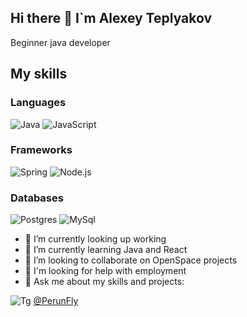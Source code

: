 ## Hi there 👋 I`m Alexey Teplyakov

Beginner java developer

## My skills

### Languages
![Java](https://camo.githubusercontent.com/c337f25b95f53e993f18d8bd934183b86cf09dc9beb74f76ea9e0b56dd58579f/68747470733a2f2f696d672e736869656c64732e696f2f62616467652f2d4a6176612d3061306130613f7374796c653d666f722d7468652d6261646765266c6f676f3d4f70656e4a444b) ![JavaScript](https://camo.githubusercontent.com/7f71c0c321e92ed2113389a53705b0ab2a08211cc2bfaa64baabe1dc694ed779/68747470733a2f2f696d672e736869656c64732e696f2f62616467652f2d6a6176617363726970742d3061306130613f7374796c653d666f722d7468652d6261646765266c6f676f3d6a617661736372697074)

### Frameworks

![Spring](https://camo.githubusercontent.com/8efcd075daadb2b380be9fa7b31dc8b73cf891d97a050bcf727d6acccfd56d7b/68747470733a2f2f696d672e736869656c64732e696f2f62616467652f2d537072696e672d3061306130613f7374796c653d666f722d7468652d6261646765266c6f676f3d537072696e67) ![Node.js](https://camo.githubusercontent.com/864e4ffdef312cb887c2c068644ec29b8b0bdca57e55a94e41b7d1a306b8dfab/68747470733a2f2f696d672e736869656c64732e696f2f62616467652f2d6e6f64652e6a732d3061306130613f7374796c653d666f722d7468652d6261646765266c6f676f3d6e6f6465646f746a73)

### Databases

![Postgres](https://camo.githubusercontent.com/a9cd60b2fb5859e6fa4c68996c37117a24c3b821f28e377b40a8fa5f3655a191/68747470733a2f2f696d672e736869656c64732e696f2f62616467652f2d506f737467726553514c2d3061306130613f7374796c653d666f722d7468652d6261646765266c6f676f3d706f737467726573716c) ![MySql](https://camo.githubusercontent.com/c4bf9745491c74160e5b2d42904fc9120abe7f339d7add0d67577fffb367e0f7/68747470733a2f2f696d672e736869656c64732e696f2f62616467652f2d4d7953514c2d3061306130613f7374796c653d666f722d7468652d6261646765266c6f676f3d4d7953514c)

- 🔭 I’m currently looking up working
- 🌱 I’m currently learning Java and React
- 👯 I’m looking to collaborate on OpenSpace projects
- 🤔 I'm looking for help with employment 
- 💬 Ask me about my skills and projects:
  
 ![Tg](https://github.com/MaletyPerun/MaletyPerun/assets/104371598/c66c0179-5471-4025-9e1a-67eef827e535) [@PerunFly](http://t-do.ru/PerunFly "Telegram channel")

